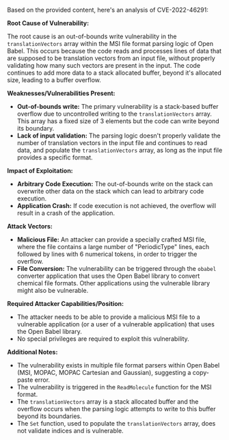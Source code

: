 Based on the provided content, here's an analysis of CVE-2022-46291:

**Root Cause of Vulnerability:**

The root cause is an out-of-bounds write vulnerability in the `translationVectors` array within the MSI file format parsing logic of Open Babel. This occurs because the code reads and processes lines of data that are supposed to be translation vectors from an input file, without properly validating how many such vectors are present in the input. The code continues to add more data to a stack allocated buffer, beyond it's allocated size, leading to a buffer overflow.

**Weaknesses/Vulnerabilities Present:**

*   **Out-of-bounds write:** The primary vulnerability is a stack-based buffer overflow due to uncontrolled writing to the `translationVectors` array. This array has a fixed size of 3 elements but the code can write beyond its boundary.
*   **Lack of input validation:** The parsing logic doesn't properly validate the number of translation vectors in the input file and continues to read data, and populate the `translationVectors` array, as long as the input file provides a specific format.

**Impact of Exploitation:**

*   **Arbitrary Code Execution:** The out-of-bounds write on the stack can overwrite other data on the stack which can lead to arbitrary code execution.
*   **Application Crash:** If code execution is not achieved, the overflow will result in a crash of the application.

**Attack Vectors:**

*   **Malicious File:** An attacker can provide a specially crafted MSI file, where the file contains a large number of "PeriodicType" lines, each followed by lines with 6 numerical tokens, in order to trigger the overflow.
*   **File Conversion:** The vulnerability can be triggered through the `obabel` converter application that uses the Open Babel library to convert chemical file formats. Other applications using the vulnerable library might also be vulnerable.

**Required Attacker Capabilities/Position:**

*   The attacker needs to be able to provide a malicious MSI file to a vulnerable application (or a user of a vulnerable application) that uses the Open Babel library.
*   No special privileges are required to exploit this vulnerability.

**Additional Notes:**

*   The vulnerability exists in multiple file format parsers within Open Babel (MSI, MOPAC, MOPAC Cartesian and Gaussian), suggesting a copy-paste error.
*   The vulnerability is triggered in the `ReadMolecule` function for the MSI format.
*   The `translationVectors` array is a stack allocated buffer and the overflow occurs when the parsing logic attempts to write to this buffer beyond its boundaries.
* The `Set` function, used to populate the `translationVectors` array, does not validate indices and is vulnerable.